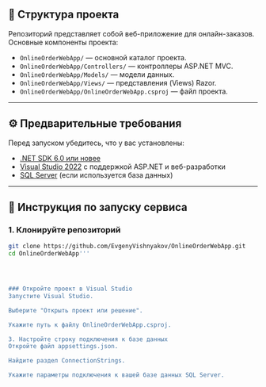## 📁 Структура проекта

Репозиторий представляет собой веб-приложение для онлайн-заказов. Основные компоненты проекта:

- `OnlineOrderWebApp/` — основной каталог проекта.
- `OnlineOrderWebApp/Controllers/` — контроллеры ASP.NET MVC.
- `OnlineOrderWebApp/Models/` — модели данных.
- `OnlineOrderWebApp/Views/` — представления (Views) Razor.
- `OnlineOrderWebApp/OnlineOrderWebApp.csproj` — файл проекта.

---

## ⚙️ Предварительные требования

Перед запуском убедитесь, что у вас установлены:

- [.NET SDK 6.0 или новее](https://dotnet.microsoft.com/en-us/download/dotnet/6.0)
- [Visual Studio 2022](https://visualstudio.microsoft.com/vs/) с поддержкой ASP.NET и веб-разработки
- [SQL Server](https://www.microsoft.com/en-us/sql-server/sql-server-downloads) (если используется база данных)

---

## 🚀 Инструкция по запуску сервиса

### 1. Клонируйте репозиторий

```bash
git clone https://github.com/EvgenyVishnyakov/OnlineOrderWebApp.git
cd OnlineOrderWebApp'''




### Откройте проект в Visual Studio
Запустите Visual Studio.

Выберите "Открыть проект или решение".

Укажите путь к файлу OnlineOrderWebApp.csproj.

3. Настройте строку подключения к базе данных
Откройте файл appsettings.json.

Найдите раздел ConnectionStrings.

Укажите параметры подключения к вашей базе данных SQL Server.
